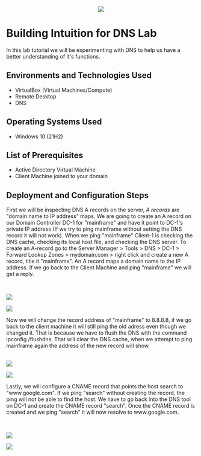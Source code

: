 <p align="center">
<img src="https://i.imgur.com/CtGfsq8.png"/>
</p>

<h1>Building Intuition for DNS Lab</h1>
In this lab tutorial we will be experimenting with DNS to help us have a better understanding of it's functions.<br />

<h2>Environments and Technologies Used</h2>

- VirtualBox (Virtual Machines/Compute)
- Remote Desktop
- DNS

<h2>Operating Systems Used </h2>

- Windows 10 (21H2)

<h2>List of Prerequisites</h2>

- Active Directory Virtual Machine
- Client Machine joined to your domain

<h2>Deployment and Configuration Steps</h2>
<p>
</p>
<p>
First we will be inspecting DNS A records on the server, <i>A records</i> are "domain name to IP address" maps. We are going to create an A record on our Domain Controller DC-1 for "mainframe" and have it point to DC-1's private IP address (If we try to ping mainframe without setting the DNS record it will not work). When we ping "mainframe" Client-1 is checking the DNS cache, checking its local host file, and checking the DNS server. To create an A-record go to the Server Manager > Tools > DNS > DC-1 > Forward Lookup Zones > mydomain.com > right click and create a new A record, title it "mainframe". An A record maps a domain name to the IP address. If we go back to the Client Machine and ping "mainframe" we will get a reply. 
</p>
<br />

<p>
<img src="https://i.imgur.com/EHFkcLr.png"/>
</p>
<img src="https://i.imgur.com/MJRE8MJ.png"/>
<p>
Now we will change the record address of "mainframe" to 8.8.8.8, if we go back to the client machine it will still ping the old adress even though we changed it. That is because we have to flush the DNS with the command ipconfig /flushdns. That will clear the DNS cache, when we attempt to ping mainframe again the address of the new record will show. 
</p>
<br />
<img src="https://i.imgur.com/KYNmZMz.png"/>
</p>
<img src="https://i.imgur.com/80ARdZu.png"/>
</p>
<p>
Lastly, we will configure a CNAME record that points the host search to "www.google.com". If we ping "search" without creating the record, the ping will not be able to find the host. We have to go back into the DNS tool on DC-1 and create the CNAME record "search". Once the CNAME record is created and we ping "search" it will now resolve to www.google.com.
</p>
<br />
<p>
<img src="https://i.imgur.com/LgomfqN.png"/>
</p>
<img src="https://i.imgur.com/NovtDrd.png"/>
<p>
